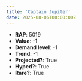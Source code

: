 ```yaml
---
title: 'Captain Jupiter'
date: 2025-08-06T00:00:00Z
---
```

- **RAP**: 5019
- **Value**: -1
- **Demand level**: -1
- **Trend**: -1
- **Projected?**: True
- **Hyped?**: True
- **Rare?**: True
